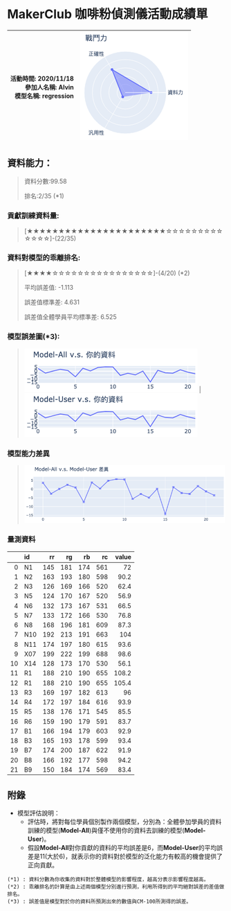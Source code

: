 # MakerClub 咖啡粉偵測儀活動成績單 
| 活動時間: 2020/11/18<br>參加人名稱: **Alvin**<br>模型名稱: **regression** | ![](000.png) |
|-----:|-------------:|
## 資料能力：
> 資料分數:99.58
>
> 排名:2/35 (*1)
### 貢獻訓練資料量:
> 	[★★★★★★★★★★★★★★★★★★★★★★☆☆☆☆☆☆☆☆☆☆☆☆☆]-(22/35)
### 資料對模型的乖離排名:
> 	[★★★★☆☆☆☆☆☆☆☆☆☆☆☆☆☆☆☆]-(4/20) (*2)
>
> 	平均誤差值: -1.113
>
> 	誤差值標準差: 4.631
>
> 	誤差值全體學員平均標準差: 6.525
### 模型誤差圖(*3):
> ![001](001.png)	|![002](002.png)
### 模型能力差異
> ![003](003.png)
### 量測資料
|    | id   |   rr |   rg |   rb |   rc |   value |
|---:|:-----|-----:|-----:|-----:|-----:|--------:|
|  0 | N1   |  145 |  181 |  174 |  561 |    72   |
|  1 | N2   |  163 |  193 |  180 |  598 |    90.2 |
|  2 | N3   |  126 |  169 |  166 |  520 |    62.4 |
|  3 | N5   |  124 |  170 |  167 |  520 |    56.9 |
|  4 | N6   |  132 |  173 |  167 |  531 |    66.5 |
|  5 | N7   |  133 |  172 |  166 |  530 |    76.8 |
|  6 | N8   |  168 |  196 |  181 |  609 |    87.3 |
|  7 | N10  |  192 |  213 |  191 |  663 |   104   |
|  8 | N11  |  174 |  197 |  180 |  615 |    93.6 |
|  9 | X07  |  199 |  222 |  199 |  688 |    98.6 |
| 10 | X14  |  128 |  173 |  170 |  530 |    56.1 |
| 11 | R1   |  188 |  210 |  190 |  655 |   108.2 |
| 12 | R1   |  188 |  210 |  190 |  655 |   105.4 |
| 13 | R3   |  169 |  197 |  182 |  613 |    96   |
| 14 | R4   |  172 |  197 |  184 |  616 |    93.9 |
| 15 | R5   |  138 |  176 |  171 |  545 |    85.5 |
| 16 | R6   |  159 |  190 |  179 |  591 |    83.7 |
| 17 | B1   |  166 |  194 |  179 |  603 |    92.9 |
| 18 | B3   |  165 |  193 |  178 |  599 |    93.4 |
| 19 | B7   |  174 |  200 |  187 |  622 |    91.9 |
| 20 | B8   |  166 |  192 |  177 |  598 |    94.2 |
| 21 | B9   |  150 |  184 |  174 |  569 |    83.4 |
## 附錄
* 模型評估說明：
  - 評估時，將對每位學員個別製作兩個模型，分別為：全體參加學員的資料訓練的模型(**Model-All**)與僅不使用你的資料去訓練的模型(**Model-User**)。
  - 假設**Model-All**對你貢獻的資料的平均誤差是6，而**Model-User**的平均誤差是11(大於6)，就表示你的資料對於模型的泛化能力有較高的機會提供了正向貢獻。
```
(*1) : 資料分數為你收集的資料對於整體模型的影響程度，越高分表示影響程度越高。
(*2) : 乖離排名的計算是由上述兩個模型分別進行預測，利用所得到的平均絕對誤差的差值做排名。
(*3) : 誤差值是模型對於你的資料所預測出來的數值與CM-100所測得的誤差。
```
